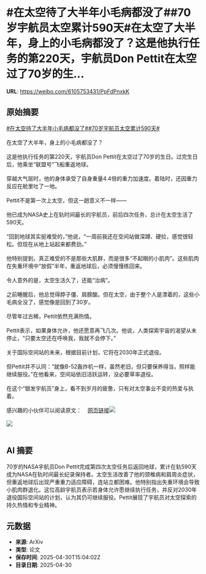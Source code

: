 # #在太空待了大半年小毛病都没了##70岁宇航员太空累计590天#在太空了大半年，身上的小毛病都没了？这是他执行任务的第220天，宇航员Don Pettit在太空过了70岁的生...

**URL**: https://weibo.com/6105753431/PpFdPnxkK

## 原始摘要

<a href="https://m.weibo.cn/search?containerid=231522type%3D1%26t%3D10%26q%3D%23%E5%9C%A8%E5%A4%AA%E7%A9%BA%E5%BE%85%E4%BA%86%E5%A4%A7%E5%8D%8A%E5%B9%B4%E5%B0%8F%E6%AF%9B%E7%97%85%E9%83%BD%E6%B2%A1%E4%BA%86%23&amp;extparam=%23%E5%9C%A8%E5%A4%AA%E7%A9%BA%E5%BE%85%E4%BA%86%E5%A4%A7%E5%8D%8A%E5%B9%B4%E5%B0%8F%E6%AF%9B%E7%97%85%E9%83%BD%E6%B2%A1%E4%BA%86%23" data-hide=""><span class="surl-text">#在太空待了大半年小毛病都没了#</span></a><a href="https://m.weibo.cn/search?containerid=231522type%3D1%26t%3D10%26q%3D%2370%E5%B2%81%E5%AE%87%E8%88%AA%E5%91%98%E5%A4%AA%E7%A9%BA%E7%B4%AF%E8%AE%A1590%E5%A4%A9%23&amp;extparam=%2370%E5%B2%81%E5%AE%87%E8%88%AA%E5%91%98%E5%A4%AA%E7%A9%BA%E7%B4%AF%E8%AE%A1590%E5%A4%A9%23" data-hide=""><span class="surl-text">#70岁宇航员太空累计590天#</span></a><br><br>在太空了大半年，身上的小毛病都没了？<br><br>这是他执行任务的第220天，宇航员Don Pettit在太空过了70岁的生日。过完生日后，他乘坐“联盟号”飞船重返地球。<br><br>穿越大气层时，他的身体承受了自身重量4.4倍的重力加速度。着陆时，还因重力反应在舱里吐了一地。<br><br>Pettit不是第一次上太空，但这一趟意义不一样——<br><br>他已成为NASA史上在轨时间最长的宇航员，前后四次任务，总计在太空生活了590天。<br><br>“回到地球其实挺难受的，”他说，“一周前我还在空间站做深蹲、硬拉，感觉很轻松。但现在从地上站起来都费劲。”<br><br>他特别提到，真正难受的不是那些大肌群，而是很多“不起眼的小肌肉”。这些肌肉在失重环境中“放假”半年，重返地球后，必须慢慢练回来。<br><br>令人意外的是，太空生活久了，还能“治病”。<br><br>之前睡醒后，他总觉得脖子僵、肩膀酸。但在太空，由于整个人是漂着的，这些小毛病全没了，感觉像是回到了30岁。<br><br>尽管年过古稀，Pettit依然充满热情。<br><br>Pettit表示，如果身体允许，他还愿意再飞几次。他说，人类探索宇宙的渴望从未停止，“只要太空还在呼唤我，我就不会停下。”<br><br>关于国际空间站的未来，根据目前计划，它将在2030年正式退役。<br><br>但Pettit并不认同：“就像B-52轰炸机一样，虽然老旧，但只要保养得当，照样能继续服役。”在他看来，空间站依旧活跃运转，没必要草率退役。<br><br>在这个“银发宇航员”身上，看不到岁月的疲惫，只有对太空事业不变的热爱与执着。<br><br>感兴趣的小伙伴可以阅读原文：<a href="https://weibo.cn/sinaurl?u=https%3A%2F%2Farstechnica.com%2Fspace%2F2025%2F04%2Fmeet-the-astronaut-who-celebrated-his-70th-birthday-by-thudding-into-the-planet%2F" data-hide=""><span class="url-icon"><img style="width: 1rem;height: 1rem" src="https://h5.sinaimg.cn/upload/2015/09/25/3/timeline_card_small_web_default.png" referrerpolicy="no-referrer"></span><span class="surl-text">网页链接</span></a><img style="" src="https://tvax2.sinaimg.cn/large/006Fd7o3gy1i0ywwppajdj31hc0zk7wh.jpg" referrerpolicy="no-referrer"><br><br><img style="" src="https://tvax3.sinaimg.cn/large/006Fd7o3gy1i0ywwq5i90j30qe0xcnki.jpg" referrerpolicy="no-referrer"><br><br>

## AI 摘要

70岁的NASA宇航员Don Pettit完成第四次太空任务后返回地球，累计在轨590天成为NASA在轨时间最长纪录保持者。太空生活改善了他的颈椎病和肩周炎症状，但重返地球后出现严重重力适应障碍，连站立都困难。他特别指出失重环境会导致小肌肉群退化。这位高龄宇航员表示若身体允许愿继续执行任务，并反对2030年退役国际空间站的计划，认为其仍可继续服役。Pettit展现了宇航员对太空探索的持久热情和专业精神。

## 元数据

- **来源**: ArXiv
- **类型**: 论文
- **保存时间**: 2025-04-30T15:04:02Z
- **目录日期**: 2025-04-30
